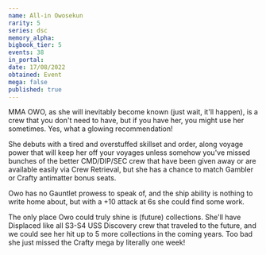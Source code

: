 ```yaml
---
name: All-in Owosekun
rarity: 5
series: dsc
memory_alpha:
bigbook_tier: 5
events: 38
in_portal:
date: 17/08/2022
obtained: Event
mega: false
published: true
---
```


MMA OWO, as she will inevitably become known (just wait, it'll happen), is a crew that you don't need to have, but if you have her, you might use her sometimes.  Yes, what a glowing recommendation!

She debuts with a tired and overstuffed skillset and order, along voyage power that will keep her off your voyages unless somehow you've missed bunches of the better CMD/DIP/SEC crew that have been given away or are available easily via Crew Retrieval, but she has a chance to match Gambler or Crafty antimatter bonus seats.

Owo has no Gauntlet prowess to speak of, and the ship ability is nothing to write home about, but with a +10 attack at 6s she could find some work.

The only place Owo could truly shine is (future) collections.  She'll have Displaced like all S3-S4 USS Discovery crew that traveled to the future, and we could see her hit up to 5 more collections in the coming years.  Too bad she just missed the Crafty mega by literally one week!
